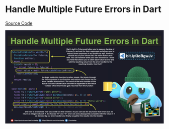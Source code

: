 # Handle Multiple Future Errors in Dart

[Source Code](../source/handle-multiple-future-errors-in-dart.dart)

![](../images/handle-multiple-future-errors-in-dart.jpg)
